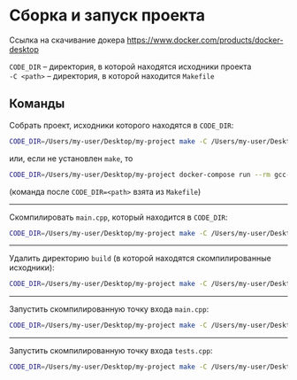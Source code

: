 # Сборка и запуск проекта

Ссылка на скачивание докера <https://www.docker.com/products/docker-desktop>

`CODE_DIR` – директория, в которой находятся исходники проекта\
`-C <path>` – директория, в которой находится `Makefile`

## Команды

Собрать проект, исходники которого находятся в `CODE_DIR`:

```bash
CODE_DIR=/Users/my-user/Desktop/my-project make -C /Users/my-user/Desktop/oop/gcc build
```

или, если не установлен `make`, то

```bash
CODE_DIR=/Users/my-user/Desktop/my-project docker-compose run --rm gcc-cmake bash -c "cmake -S . -B build && make -C build"
```

(команда после `CODE_DIR=<path>` взята из `Makefile`)

---

Скомпилировать `main.cpp`, который находится в `CODE_DIR`:

```bash
CODE_DIR=/Users/my-user/Desktop/my-project make -C /Users/my-user/Desktop/oop/gcc compile-main
```

---

Удалить директорию `build` (в которой находятся скомпилированные исходники):

```bash
CODE_DIR=/Users/my-user/Desktop/my-project make -C /Users/my-user/Desktop/oop/gcc clear
```

---

Запустить скомпилированную точку входа `main.cpp`:

```bash
CODE_DIR=/Users/my-user/Desktop/my-project make -C /Users/my-user/Desktop/oop/gcc run-main
```

---

Запустить скомпилированную точку входа `tests.cpp`:

```bash
CODE_DIR=/Users/my-user/Desktop/my-project make -C /Users/my-user/Desktop/oop/gcc run-tests
```
